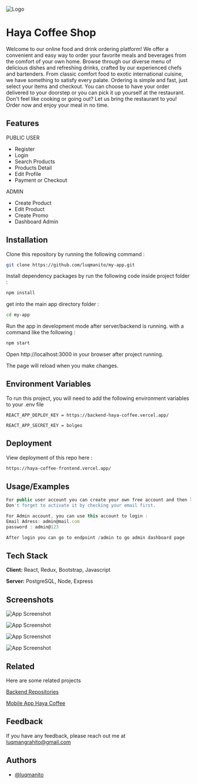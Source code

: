 
![Logo](https://res.cloudinary.com/dwxujoxc7/image/upload/v1674098385/project2/center.-removebg-preview_dxnbc2.png)


# Haya Coffee Shop

Welcome to our online food and drink ordering platform! We offer a convenient and easy way to order your favorite meals and beverages from the comfort of your own home. Browse through our diverse menu of delicious dishes and refreshing drinks, crafted by our experienced chefs and bartenders. From classic comfort food to exotic international cuisine, we have something to satisfy every palate. Ordering is simple and fast, just select your items and checkout. You can choose to have your order delivered to your doorstep or you can pick it up yourself at the restaurant. Don't feel like cooking or going out? Let us bring the restaurant to you! Order now and enjoy your meal in no time.


## Features

PUBLIC USER
- Register
- Login
- Search Products
- Products Detail
- Edit Profile
- Payment or Checkout

ADMIN
- Create Product
- Edit Product
- Create Promo
- Dashboard Admin



## Installation

Clone this repository by running the following command :

```bash
git clone https://github.com/luqmanito/my-app.git
```
Install dependency packages by run the following code inside project folder :

```bash
npm install
```
get into the main app directory folder :

```bash
cd my-app
```
Run the app in development mode after server/backend is running. with a command like the following :

```bash
npm start
```
Open http://localhost:3000 in your browser after project running.

The page will reload when you make changes.
    
## Environment Variables

To run this project, you will need to add the following environment variables to your .env file

`REACT_APP_DEPLOY_KEY = https://backend-haya-coffee.vercel.app/` 

`REACT_APP_SECRET_KEY = bolgeo`



## Deployment

View deployment of this repo here :

```bash
https://haya-coffee-frontend.vercel.app/
```


## Usage/Examples

```javascript
For public user account you can create your own free account and then login.
Don't forget to activate it by checking your email first.

For Admin account, you can use this account to login :
Email Adress: admin@mail.com
password : admin@123

After login you can go to endpoint /admin to go admin dashboard page
```


## Tech Stack

**Client:** React, Redux, Bootstrap, Javascript

**Server:** PostgreSQL, Node, Express


## Screenshots

![App Screenshot](https://res.cloudinary.com/dwxujoxc7/image/upload/v1674097752/project2/co3_wwfyvo.jpg)

![App Screenshot](https://res.cloudinary.com/dwxujoxc7/image/upload/v1674097752/project2/co1_t6d0vl.jpg)

![App Screenshot](https://res.cloudinary.com/dwxujoxc7/image/upload/v1674099009/project2/col2_yaa9o1.jpg)

![App Screenshot](https://res.cloudinary.com/dwxujoxc7/image/upload/v1674097752/project2/col4_yb72ij.jpg)




## Related

Here are some related projects

[Backend Repositories](https://github.com/luqmanito/Project-1-Restful-API-Mockup-Haya-Coffee)

[Mobile App Haya Coffee](https://github.com/luqmanito/HayaShop)


## Feedback

If you have any feedback, please reach out me at luqmangrahito@gmail.com


## Authors

- [@luqmanito](https://www.github.com/luqmanito)

